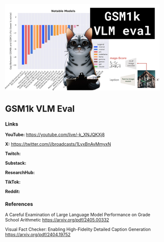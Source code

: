 ![thumbnail](thumbnail.png)

# GSM1k VLM Eval

### Links

**YouTube:** https://youtube.com/live/-k_XNJQKXj8

**X:** https://twitter.com/i/broadcasts/1LyxBnAvMmyxN

**Twitch:**

**Substack:**

**ResearchHub:**

**TikTok:**

**Reddit:**

### References

A Careful Examination of Large Language Model Performance on Grade School Arithmetic
https://arxiv.org/pdf/2405.00332

Visual Fact Checker: Enabling High-Fidelity Detailed Caption Generation
https://arxiv.org/pdf/2404.19752
